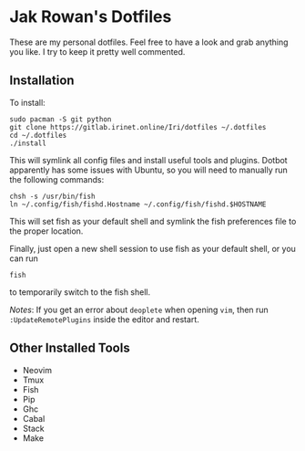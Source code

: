 # Jak Rowan's Dotfiles

These are my personal dotfiles. Feel free to have a look and grab anything you like. I try to keep it pretty well commented.

## Installation

To install:

```
sudo pacman -S git python
git clone https://gitlab.irinet.online/Iri/dotfiles ~/.dotfiles
cd ~/.dotfiles
./install
```

This will symlink all config files and install useful tools and plugins. Dotbot apparently has some issues with Ubuntu, so you
will need to manually run the following commands:

```
chsh -s /usr/bin/fish
ln ~/.config/fish/fishd.Hostname ~/.config/fish/fishd.$HOSTNAME
```

This will set fish as your default shell and symlink the fish preferences file to the proper location.

Finally, just open a new shell session to use fish as your default shell, or you can run

```
fish
```

to temporarily switch to the fish shell.


_Notes_: If you get an error about `deoplete` when opening `vim`, then run `:UpdateRemotePlugins` inside the editor and restart.


## Other Installed Tools

- Neovim
- Tmux
- Fish
- Pip
- Ghc
- Cabal
- Stack
- Make

